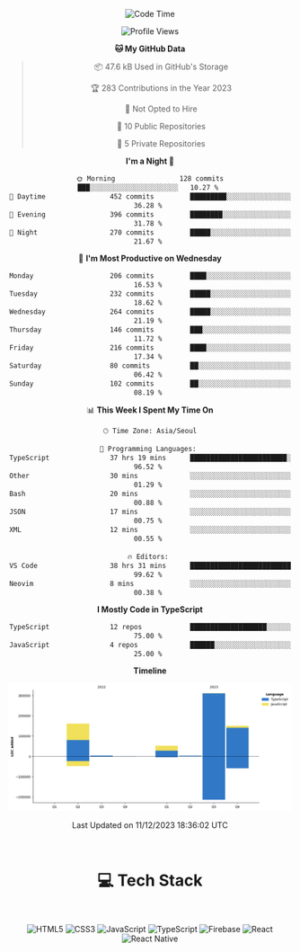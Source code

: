 <div align="center">

  <!--START_SECTION:waka-->
![Code Time](http://img.shields.io/badge/Code%20Time-251%20hrs%2057%20mins-blue)

![Profile Views](http://img.shields.io/badge/Profile%20Views-0-blue)

**🐱 My GitHub Data** 

> 📦 47.6 kB Used in GitHub's Storage 
 > 
> 🏆 283 Contributions in the Year 2023
 > 
> 🚫 Not Opted to Hire
 > 
> 📜 10 Public Repositories 
 > 
> 🔑 5 Private Repositories 
 > 
**I'm a Night 🦉** 

```text
🌞 Morning                128 commits         ███░░░░░░░░░░░░░░░░░░░░░░   10.27 % 
🌆 Daytime                452 commits         █████████░░░░░░░░░░░░░░░░   36.28 % 
🌃 Evening                396 commits         ████████░░░░░░░░░░░░░░░░░   31.78 % 
🌙 Night                  270 commits         █████░░░░░░░░░░░░░░░░░░░░   21.67 % 
```
📅 **I'm Most Productive on Wednesday** 

```text
Monday                   206 commits         ████░░░░░░░░░░░░░░░░░░░░░   16.53 % 
Tuesday                  232 commits         █████░░░░░░░░░░░░░░░░░░░░   18.62 % 
Wednesday                264 commits         █████░░░░░░░░░░░░░░░░░░░░   21.19 % 
Thursday                 146 commits         ███░░░░░░░░░░░░░░░░░░░░░░   11.72 % 
Friday                   216 commits         ████░░░░░░░░░░░░░░░░░░░░░   17.34 % 
Saturday                 80 commits          ██░░░░░░░░░░░░░░░░░░░░░░░   06.42 % 
Sunday                   102 commits         ██░░░░░░░░░░░░░░░░░░░░░░░   08.19 % 
```


📊 **This Week I Spent My Time On** 

```text
🕑︎ Time Zone: Asia/Seoul

💬 Programming Languages: 
TypeScript               37 hrs 19 mins      ████████████████████████░   96.52 % 
Other                    30 mins             ░░░░░░░░░░░░░░░░░░░░░░░░░   01.29 % 
Bash                     20 mins             ░░░░░░░░░░░░░░░░░░░░░░░░░   00.88 % 
JSON                     17 mins             ░░░░░░░░░░░░░░░░░░░░░░░░░   00.75 % 
XML                      12 mins             ░░░░░░░░░░░░░░░░░░░░░░░░░   00.55 % 

🔥 Editors: 
VS Code                  38 hrs 31 mins      █████████████████████████   99.62 % 
Neovim                   8 mins              ░░░░░░░░░░░░░░░░░░░░░░░░░   00.38 % 
```

**I Mostly Code in TypeScript** 

```text
TypeScript               12 repos            ███████████████████░░░░░░   75.00 % 
JavaScript               4 repos             ██████░░░░░░░░░░░░░░░░░░░   25.00 % 
```



**Timeline**

![Lines of Code chart](https://raw.githubusercontent.com/SONGDAM/SONGDAM/master/assets/bar_graph.png)


 Last Updated on 11/12/2023 18:36:02 UTC
<!--END_SECTION:waka-->

  
 <br>
  
# 💻 Tech Stack
  
</div>

</br>

<div align="center">

   ![HTML5](https://img.shields.io/badge/html5-%23E34F26.svg?style=for-the-badge&logo=html5&logoColor=white) ![CSS3](https://img.shields.io/badge/css3-%231572B6.svg?style=for-the-badge&logo=css3&logoColor=white) ![JavaScript](https://img.shields.io/badge/javascript-%23323330.svg?style=for-the-badge&logo=javascript&logoColor=%23F7DF1E) 
 ![TypeScript](https://img.shields.io/badge/typescript-%23007ACC.svg?style=for-the-badge&logo=typescript&logoColor=white)
  ![Firebase](https://img.shields.io/badge/firebase-%23039BE5.svg?style=for-the-badge&logo=firebase) 
 ![React](https://img.shields.io/badge/react-%2320232a.svg?style=for-the-badge&logo=react&logoColor=%2361DAFB) ![React Native](https://img.shields.io/badge/react_native-%2320232a.svg?style=for-the-badge&logo=react&logoColor=%2361DAFB) 

 
</div>
